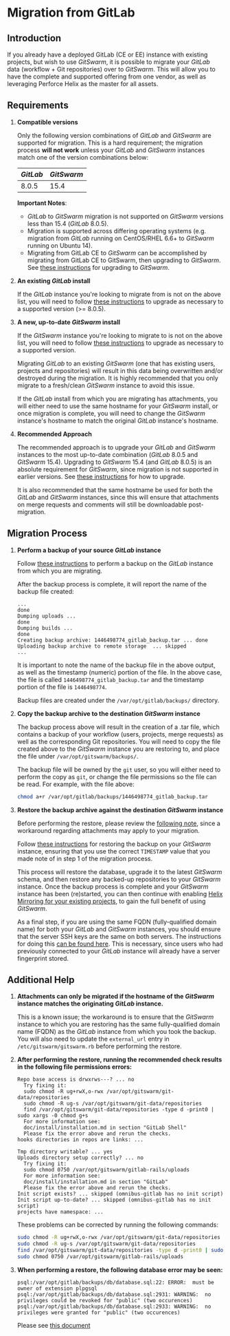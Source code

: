 # Migration from GitLab

## Introduction

If you already have a deployed GitLab (CE or EE) instance with existing
projects, but wish to use $GitSwarm$, it is possible to migrate your
$GitLab$ data (workflow + Git repositories) over to $GitSwarm$. This will
allow you to have the complete and supported offering from one vendor, as
well as leveraging Perforce Helix as the master for all assets.

## Requirements

1.  **Compatible versions**

    Only the following version combinations of $GitLab$ and $GitSwarm$ are
    supported for migration. This is a hard requirement; the migration
    process **will not work** unless your $GitLab$ and $GitSwarm$ instances
    match one of the version combinations below:

    |$GitLab$|$GitSwarm$|
    |---|---|
    |8.0.5|15.4|

    **Important Notes**:
    * $GitLab$ to $GitSwarm$ migration is not supported on $GitSwarm$ versions
      less than 15.4 ($GitLab$ 8.0.5).
    * Migration is supported across differing operating systems (e.g.
      migration from $GitLab$ running on CentOS/RHEL 6.6+ to $GitSwarm$ running
      on Ubuntu 14).
    * Migrating from GitLab CE to $GitSwarm$ can be accomplished by
      migrating from GitLab CE to GitSwarm, then upgrading to $GitSwarm$.
      See [these instructions](../update/README.md) for upgrading to
      $GitSwarm$.

1.  **An existing $GitLab$ install**

    If the $GitLab$ instance you're looking to migrate from is not on the
    above list, you will need to follow [these
    instructions](https://about.gitlab.com/update/) to upgrade as necessary
    to a supported version (>= 8.0.5).

1.  **A new, up-to-date $GitSwarm$ install**

    If the $GitSwarm$ instance you're looking to migrate to is not on the
    above list, you will need to follow [these
    instructions](../update/README.md) to upgrade as necessary to a
    supported version.

    Migrating $GitLab$ to an existing $GitSwarm$ (one that has existing users,
    projects and repositories) will result in this data being overwritten
    and/or destroyed during the migration. It is highly recommended that
    you only migrate to a fresh/clean $GitSwarm$ instance to avoid this
    issue.

    If the $GitLab$ install from which you are migrating has attachments, you
    will either need to use the same hostname for your $GitSwarm$ install, or
    once migration is complete, you will need to change the $GitSwarm$
    instance's hostname to match the original $GitLab$ instance's hostname.

1.  **Recommended Approach**

    The recommended approach is to upgrade your $GitLab$ and $GitSwarm$
    instances to the most up-to-date combination ($GitLab$ 8.0.5 and $GitSwarm$
    15.4). Upgrading to $GitSwarm$ 15.4 (and $GitLab$ 8.0.5) is an absolute
    requirement for $GitSwarm$, since migration is not supported in earlier
    versions. See [these instructions](../update/README.md) for how to
    upgrade.

    It is also recommended that the same hostname be used for both the
    $GitLab$ and $GitSwarm$ instances, since this will ensure that attachments
    on merge requests and comments will still be downloadable
    post-migration.

## Migration Process

1.  **Perform a backup of your source $GitLab$ instance**

    Follow [these
    instructions](http://doc.gitlab.com/ce/raketasks/backup_restore.html)
    to perform a backup on the $GitLab$ instance from which you are
    migrating.

    After the backup process is complete, it will report the name of the
    backup file created:

    ```
    ...
    done
    Dumping uploads ...
    done
    Dumping builds ...
    done
    Creating backup archive: 1446498774_gitlab_backup.tar ... done
    Uploading backup archive to remote storage  ... skipped
    ...
    ```

    It is important to note the name of the backup file in the above
    output, as well as the timestamp (numeric) portion of the file. In the
    above case, the file is called `1446498774_gitlab_backup.tar` and the
    timestamp portion of the file is `1446498774`.

    Backup files are created under the `/var/opt/gitlab/backups/`
    directory.

1.  **Copy the backup archive to the destination $GitSwarm$ instance**

    The backup process above will result in the creation of a .tar file,
    which contains a backup of your workflow (users, projects, merge
    requests) as well as the corresponding Git repositories. You will need
    to copy the file created above to the $GitSwarm$ instance you are
    restoring to, and place the file under `/var/opt/gitswarm/backups/`.

    The backup file will be owned by the `git` user, so you will either
    need to perform the copy as `git`, or change the file permissions so
    the file can be read. For example, with the file above:

    ```bash
    chmod a+r /var/opt/gitlab/backups/1446498774_gitlab_backup.tar
    ```

1.  **Restore the backup archive against the destination $GitSwarm$
    instance**

    Before performing the restore, please review the [following
    note](#additional-help), since a workaround regarding attachments may
    apply to your migration.

    Follow [these
    instructions](../raketasks/backup_restore.md#omnibus-installations) for
    restoring the backup on your $GitSwarm$ instance, ensuring that you use
    the correct `TIMESTAMP` value that you made note of in step 1 of the
    migration process.

    This process will restore the database, upgrade it to the latest
    $GitSwarm$ schema, and then restore any backed-up repositories to your
    $GitSwarm$ instance. Once the backup process is complete and your
    $GitSwarm$ instance has been (re)started, you can then continue with
    enabling [Helix Mirroring for your existing
    projects](../workflow/helix_mirroring/overview.md), to gain the full
    benefit of using $GitSwarm$.

    As a final step, if you are using the same FQDN (fully-qualified domain
    name) for both your $GitLab$ and $GitSwarm$ instances, you should ensure
    that the server SSH keys are the same on both servers. The instructions
    for doing this [can be found
    here](https://superuser.com/questions/532040/copy-ssh-keys-from-one-server-to-another-server/532079#532079).
    This is necessary, since users who had previously connected to your
    $GitLab$ instance will already have a server fingerprint stored.

## Additional Help

1.  **Attachments can only be migrated if the hostname of the $GitSwarm$
    instance matches the originating $GitLab$ instance.**

     This is a known issue; the workaround is to ensure that the $GitSwarm$
     instance to which you are restoring has the same fully-qualified
     domain name (FQDN) as the $GitLab$ instance from which you took the
     backup. You will also need to update the `external_url` entry in
     `/etc/gitswarm/gitswarm.rb` before performing the restore.

1.  **After performing the restore, running the recommended check results
    in the following file permissions errors:**

    ```
    Repo base access is drwxrws---? ... no
      Try fixing it:
      sudo chmod -R ug+rwX,o-rwx /var/opt/gitswarm/git-data/repositories
      sudo chmod -R ug-s /var/opt/gitswarm/git-data/repositories
      find /var/opt/gitswarm/git-data/repositories -type d -print0 | sudo xargs -0 chmod g+s
      For more information see:
      doc/install/installation.md in section "GitLab Shell"
      Please fix the error above and rerun the checks.
    hooks directories in repos are links: ...
    ```

    ```
    Tmp directory writable? ... yes
    Uploads directory setup correctly? ... no
      Try fixing it:
      sudo chmod 0750 /var/opt/gitswarm/gitlab-rails/uploads
      For more information see:
      doc/install/installation.md in section "GitLab"
      Please fix the error above and rerun the checks.
    Init script exists? ... skipped (omnibus-gitlab has no init script)
    Init script up-to-date? ... skipped (omnibus-gitlab has no init script)
    projects have namespace: ...
    ```

    These problems can be corrected by running the following commands:

    ```bash
    sudo chmod -R ug+rwX,o-rwx /var/opt/gitswarm/git-data/repositories
    sudo chmod -R ug-s /var/opt/gitswarm/git-data/repositories
    find /var/opt/gitswarm/git-data/repositories -type d -print0 | sudo xargs -0 chmod g+s
    sudo chmod 0750 /var/opt/gitswarm/gitlab-rails/uploads
    ```

1.  **When performing a restore, the following database error may be
    seen:**

    ```
    psql:/var/opt/gitlab/backups/db/database.sql:22: ERROR:  must be owner of extension plpgsql
    psql:/var/opt/gitlab/backups/db/database.sql:2931: WARNING:  no privileges could be revoked for "public" (two occurences)
    psql:/var/opt/gitlab/backups/db/database.sql:2933: WARNING:  no privileges were granted for "public" (two occurences)
    ```

    Please see [this
    document](../raketasks/backup_restore.md#restoring-database-backup-using-omnibus-packages-outputs-warnings)

